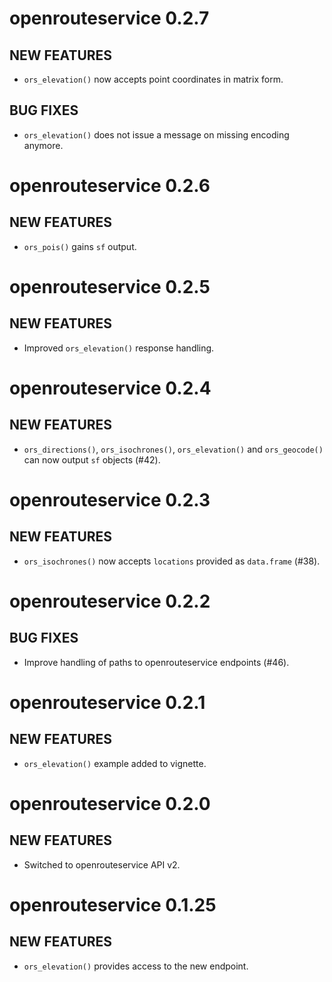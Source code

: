 # openrouteservice 0.2.7

## NEW FEATURES

- `ors_elevation()` now accepts point coordinates in matrix form.

## BUG FIXES

- `ors_elevation()` does not issue a message on missing encoding anymore.

# openrouteservice 0.2.6

## NEW FEATURES

- `ors_pois()` gains `sf` output.

# openrouteservice 0.2.5

## NEW FEATURES

- Improved `ors_elevation()` response handling.

# openrouteservice 0.2.4

## NEW FEATURES

- `ors_directions()`, `ors_isochrones()`, `ors_elevation()` and `ors_geocode()`
can now output `sf` objects (#42).

# openrouteservice 0.2.3

## NEW FEATURES

- `ors_isochrones()` now accepts `locations` provided as `data.frame` (#38).

# openrouteservice 0.2.2

## BUG FIXES

- Improve handling of paths to openrouteservice endpoints (#46).

# openrouteservice 0.2.1

## NEW FEATURES

- `ors_elevation()` example added to vignette.

# openrouteservice 0.2.0

## NEW FEATURES

- Switched to openrouteservice API v2.

# openrouteservice 0.1.25

## NEW FEATURES

- `ors_elevation()` provides access to the new endpoint.
